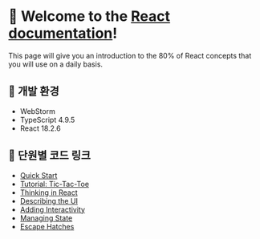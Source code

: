 # 👋 Welcome to the [React documentation](https://react.dev/learn)!
This page will give you an introduction to the 80% of React concepts that you will use on a daily basis.

## 🚩 개발 환경 

* WebStorm
* TypeScript 4.9.5
* React 18.2.6

## 🔗 단원별 코드 링크 

* [Quick Start](https://github.com/quedevel/que-code/tree/main/react-practice/src/components/quickstart)
* [Tutorial: Tic-Tac-Toe](https://github.com/quedevel/que-code/tree/main/react-practice/src/components/tutorial/bingo)
* [Thinking in React](https://github.com/quedevel/que-code/tree/main/react-practice/src/components/tutorial/thinking)
* [Describing the UI](https://github.com/quedevel/que-code/tree/main/react-practice/src/components/describing_the_ui)
* [Adding Interactivity](https://github.com/quedevel/que-code/tree/main/react-practice/src/components/adding_interactivity)
* [Managing State](https://github.com/quedevel/que-code/tree/main/react-practice/src/components/managing_state)
* [Escape Hatches](https://github.com/quedevel/que-code/tree/main/react-practice/src/components/escape_hatches)
